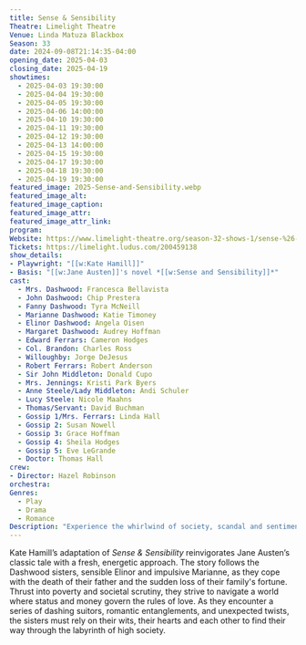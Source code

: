 ```yaml
---
title: Sense & Sensibility
Theatre: Limelight Theatre
Venue: Linda Matuza Blackbox
Season: 33
date: 2024-09-08T21:14:35-04:00
opening_date: 2025-04-03
closing_date: 2025-04-19
showtimes:
  - 2025-04-03 19:30:00
  - 2025-04-04 19:30:00
  - 2025-04-05 19:30:00
  - 2025-04-06 14:00:00
  - 2025-04-10 19:30:00
  - 2025-04-11 19:30:00
  - 2025-04-12 19:30:00
  - 2025-04-13 14:00:00
  - 2025-04-15 19:30:00
  - 2025-04-17 19:30:00
  - 2025-04-18 19:30:00
  - 2025-04-19 19:30:00
featured_image: 2025-Sense-and-Sensibility.webp
featured_image_alt: 
featured_image_caption: 
featured_image_attr: 
featured_image_attr_link: 
program:
Website: https://www.limelight-theatre.org/season-32-shows-1/sense-%26-sensibility
Tickets: https://limelight.ludus.com/200459138
show_details: 
- Playwright: "[[w:Kate Hamill]]"
- Basis: "[[w:Jane Austen]]'s novel *[[w:Sense and Sensibility]]*"
cast:
  - Mrs. Dashwood: Francesca Bellavista
  - John Dashwood: Chip Prestera
  - Fanny Dashwood: Tyra McNeill
  - Marianne Dashwood: Katie Timoney
  - Elinor Dashwood: Angela Oisen
  - Margaret Dashwood: Audrey Hoffman
  - Edward Ferrars: Cameron Hodges
  - Col. Brandon: Charles Ross
  - Willoughby: Jorge DeJesus
  - Robert Ferrars: Robert Anderson
  - Sir John Middleton: Donald Cupo
  - Mrs. Jennings: Kristi Park Byers
  - Anne Steele/Lady Middleton: Andi Schuler
  - Lucy Steele: Nicole Maahns
  - Thomas/Servant: David Buchman
  - Gossip 1/Mrs. Ferrars: Linda Hall
  - Gossip 2: Susan Nowell
  - Gossip 3: Grace Hoffman
  - Gossip 4: Sheila Hodges
  - Gossip 5: Eve LeGrande
  - Doctor: Thomas Hall
crew:
- Director: Hazel Robinson
orchestra:
Genres:
  - Play
  - Drama
  - Romance
Description: "Experience the whirlwind of society, scandal and sentiment in this dynamic adaptation of Jane Austen's novel about two sisters navigating love and loss."
---
```

Kate Hamill’s adaptation of *Sense & Sensibility* reinvigorates Jane Austen’s classic tale with a fresh, energetic approach. The story follows the Dashwood sisters, sensible Elinor and impulsive Marianne, as they cope with the death of their father and the sudden loss of their family's fortune. Thrust into poverty and societal scrutiny, they strive to navigate a world where status and money govern the rules of love. As they encounter a series of dashing suitors, romantic entanglements, and unexpected twists, the sisters must rely on their wits, their hearts and each other to find their way through the labyrinth of high society.